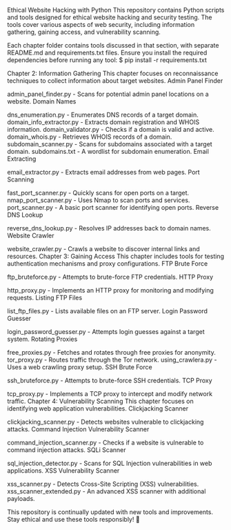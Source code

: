 Ethical Website Hacking with Python
This repository contains Python scripts and tools designed for ethical website hacking and security testing. The tools cover various aspects of web security, including information gathering, gaining access, and vulnerability scanning.

Each chapter folder contains tools discussed in that section, with separate README.md and requirements.txt files. Ensure you install the required dependencies before running any tool:
$ pip install -r requirements.txt


Chapter 2: Information Gathering
This chapter focuses on reconnaissance techniques to collect information about target websites.
Admin Panel Finder


admin_panel_finder.py - Scans for potential admin panel locations on a website.
Domain Names


dns_enumeration.py - Enumerates DNS records of a target domain.
domain_info_extractor.py - Extracts domain registration and WHOIS information.
domain_validator.py - Checks if a domain is valid and active.
domain_whois.py - Retrieves WHOIS records of a domain.
subdomain_scanner.py - Scans for subdomains associated with a target domain.
subdomains.txt - A wordlist for subdomain enumeration.
Email Extracting


email_extractor.py - Extracts email addresses from web pages.
Port Scanning


fast_port_scanner.py - Quickly scans for open ports on a target.
nmap_port_scanner.py - Uses Nmap to scan ports and services.
port_scanner.py - A basic port scanner for identifying open ports.
Reverse DNS Lookup


reverse_dns_lookup.py - Resolves IP addresses back to domain names.
Website Crawler


website_crawler.py - Crawls a website to discover internal links and resources.
Chapter 3: Gaining Access
This chapter includes tools for testing authentication mechanisms and proxy configurations.
FTP Brute Force


ftp_bruteforce.py - Attempts to brute-force FTP credentials.
HTTP Proxy


http_proxy.py - Implements an HTTP proxy for monitoring and modifying requests.
Listing FTP Files


list_ftp_files.py - Lists available files on an FTP server.
Login Password Guesser


login_password_guesser.py - Attempts login guesses against a target system.
Rotating Proxies


free_proxies.py - Fetches and rotates through free proxies for anonymity.
tor_proxy.py - Routes traffic through the Tor network.
using_crawlera.py - Uses a web crawling proxy setup.
SSH Brute Force


ssh_bruteforce.py - Attempts to brute-force SSH credentials.
TCP Proxy


tcp_proxy.py - Implements a TCP proxy to intercept and modify network traffic.
Chapter 4: Vulnerability Scanning
This chapter focuses on identifying web application vulnerabilities.
Clickjacking Scanner


clickjacking_scanner.py - Detects websites vulnerable to clickjacking attacks.
Command Injection Vulnerability Scanner


command_injection_scanner.py - Checks if a website is vulnerable to command injection attacks.
SQLi Scanner


sql_injection_detector.py - Scans for SQL Injection vulnerabilities in web applications.
XSS Vulnerability Scanner


xss_scanner.py - Detects Cross-Site Scripting (XSS) vulnerabilities.
xss_scanner_extended.py - An advanced XSS scanner with additional payloads.

This repository is continually updated with new tools and improvements. Stay ethical and use these tools responsibly! 🚀

